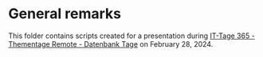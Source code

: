 # General remarks

This folder contains scripts created for a presentation during [IT-Tage 365 - Thementage Remote - Datenbank Tage](https://www.ittage.informatik-aktuell.de/thementage.html#c26475) on February 28, 2024.
